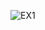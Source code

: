 ![EX1](https://github.com/Medosha22/Mastering-Embedded-Systems-Online-Diploma/assets/125259963/0c2cc5df-d193-4b01-9db7-7d71994fee2b)
